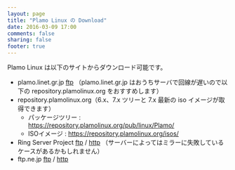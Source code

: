 ```yaml
---
layout: page
title: "Plamo Linux の Download"
date: 2016-03-09 17:00
comments: false
sharing: false
footer: true
---
```


Plamo Linux は以下のサイトからダウンロード可能です。

* plamo.linet.gr.jp [ftp](ftp://plamo.linet.gr.jp/pub/) （plamo.linet.gr.jp はおうちサーバで回線が遅いので以下の repository.plamolinux.org をおすすめします）
* repository.plamolinux.org（6.x、7.x ツリーと 7.x 最新の iso イメージが取得できます）
    * パッケージツリー : https://repository.plamolinux.org/pub/linux/Plamo/
    * ISOイメージ : https://repository.plamolinux.org/isos/
* Ring Server Project [ftp](ftp://ftp.ring.gr.jp/pub/linux/Plamo/) / [http](http://www.ring.gr.jp/pub/linux/Plamo/) （サーバーによってはミラーに失敗しているケースがあるかもしれません）
* ftp.ne.jp [ftp](ftp://ftp.ne.jp/pub/Linux/distributions/plamolinux/) / [http](http://ftp.ne.jp/pub/Linux/distributions/plamolinux/)
